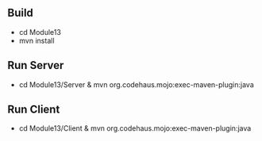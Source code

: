 ## Build
- cd Module13
- mvn install

## Run Server
- cd Module13/Server & mvn org.codehaus.mojo:exec-maven-plugin:java

## Run Client
- cd Module13/Client & mvn org.codehaus.mojo:exec-maven-plugin:java